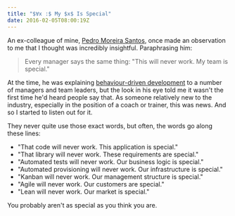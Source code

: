 ```yaml
---
title: "$∀x :$ My $x$ Is Special"
date: 2016-02-05T08:00:19Z
---
```


An ex-colleague of mine, [Pedro Moreira Santos][@pedromsantos], once made an observation to me that I thought was incredibly insightful. Paraphrasing him:

> Every manager says the same thing: "This will never work. My team is special."

<!--more-->

At the time, he was explaining [behaviour-driven development][Behavior-driven development] to a number of managers and team leaders, but the look in his eye told me it wasn't the first time he'd heard people say that. As someone relatively new to the industry, especially in the position of a coach or trainer, this was news. And so I started to listen out for it.

They never quite use those exact words, but often, the words go along these lines:

  * "That code will never work. This application is special."
  * "That library will never work. These requirements are special."
  * "Automated tests will never work. Our business logic is special."
  * "Automated provisioning will never work. Our infrastructure is special."
  * "Kanban will never work. Our management structure is special."
  * "Agile will never work. Our customers are special."
  * "Lean will never work. Our market is special."

You probably aren't as special as you think you are.

[@pedromsantos]: https://twitter.com/pedromsantos
[Behavior-driven development]: https://en.wikipedia.org/wiki/Behavior-driven_development
